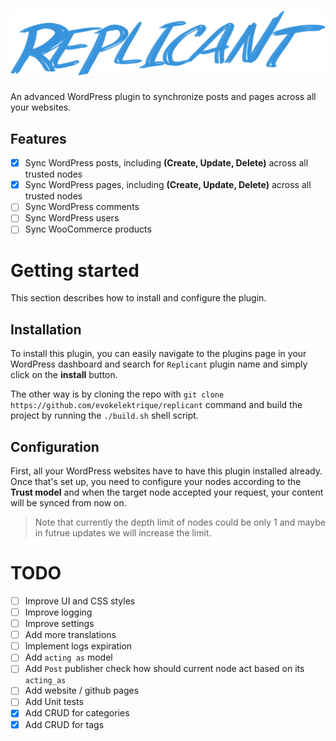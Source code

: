 <h1>
   <img src="./replicant.png" alt="Replicant" />
</h1>

An advanced WordPress plugin to synchronize posts and pages across all your websites.

## Features

   - [X] Sync WordPress posts, including **(Create, Update, Delete)** across all trusted nodes
   - [X] Sync WordPress pages, including **(Create, Update, Delete)** across all trusted nodes
   - [ ] Sync WordPress comments
   - [ ] Sync WordPress users
   - [ ] Sync WooCommerce products

# Getting started

This section describes how to install and configure the plugin.

## Installation

To install this plugin, you can easily navigate to the plugins page in your WordPress dashboard and search for `Replicant` plugin name and simply click on the **install** button.

The other way is by cloning the repo with `git clone https://github.com/evokelektrique/replicant` command and build the project by running the `./build.sh` shell script.

## Configuration

First, all your WordPress websites have to have this plugin installed already. Once that's set up, you need to configure your nodes according to the **Trust model** and when the target node accepted your request, your content will be synced from now on.

> Note that currently the depth limit of nodes could be only 1 and maybe in futrue updates we will increase the limit.

# TODO
   - [ ] Improve UI and CSS styles
   - [ ] Improve logging
   - [ ] Improve settings
   - [ ] Add more translations
   - [ ] Implement logs expiration
   - [ ] Add `acting as` model
   - [ ] Add `Post` publisher check how should current node act based on its `acting_as`
   - [ ] Add website / github pages
   - [ ] Add Unit tests
   - [X] Add CRUD for categories
   - [X] Add CRUD for tags
